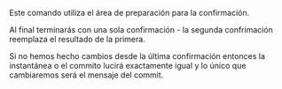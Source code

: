 Este comando utiliza el área de preparación para la confirmación.

Al final terminarás con una sola confirmación - la segunda confrimación reemplaza el resultado de la primera.

Si no hemos hecho cambios desde la última confirmación entonces la instantánea o el commito lucirá exactamente igual y lo único que cambiaremos será el mensaje del commit.
